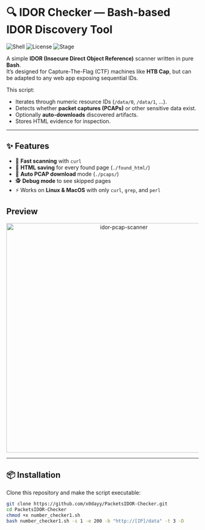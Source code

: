 # 🔍 IDOR Checker — Bash-based IDOR Discovery Tool

![Shell](https://img.shields.io/badge/Language-Bash-green?logo=gnu-bash&style=for-the-badge)
![License](https://img.shields.io/badge/License-MIT-blue?style=for-the-badge)
![Stage](https://img.shields.io/badge/Stage-Active--Development-orange?style=for-the-badge)

A simple **IDOR (Insecure Direct Object Reference)** scanner written in pure **Bash**.  
It’s designed for Capture-The-Flag (CTF) machines like **HTB Cap**, but can be adapted to any web app exposing sequential IDs.

This script:
- Iterates through numeric resource IDs (`/data/0`, `/data/1`, …).
- Detects whether **packet captures (PCAPs)** or other sensitive data exist.
- Optionally **auto-downloads** discovered artifacts.
- Stores HTML evidence for inspection.

---

## ✨ Features

- 🚀 **Fast scanning** with `curl`
- 📂 **HTML saving** for every found page (`./found_html/`)
- 📡 **Auto PCAP download** mode (`./pcaps/`)
- 🕵️ **Debug mode** to see skipped pages
- ⚡ Works on **Linux & MacOS** with only `curl`, `grep`, and `perl`
## Preview
<p align="center">
  <img src="https://i.imgur.com/zgpZtiD.png" alt="idor-pcap-scanner" width="600">
</p>

---

## 📦 Installation

Clone this repository and make the script executable:

```bash
git clone https://github.com/x0dayy/PacketsIDOR-Checker.git
cd PacketsIDOR-Checker
chmod +x number_checker1.sh
bash number_checker1.sh -s 1 -e 200 -b "http://[IP]/data" -t 3 -D
